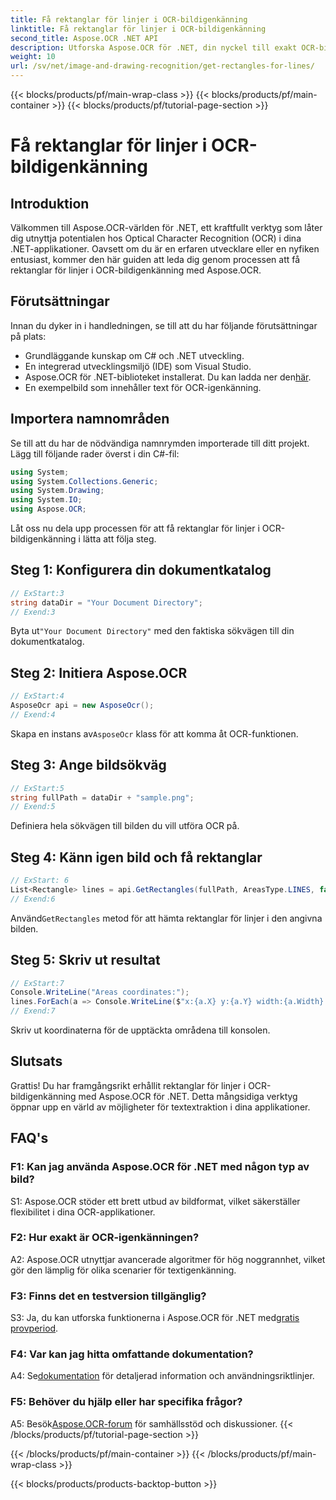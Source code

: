 ```yaml
---
title: Få rektanglar för linjer i OCR-bildigenkänning
linktitle: Få rektanglar för linjer i OCR-bildigenkänning
second_title: Aspose.OCR .NET API
description: Utforska Aspose.OCR för .NET, din nyckel till exakt OCR-bildigenkänning. Släpp lös kraften i textextraktion utan ansträngning.
weight: 10
url: /sv/net/image-and-drawing-recognition/get-rectangles-for-lines/
---
```


{{< blocks/products/pf/main-wrap-class >}}
{{< blocks/products/pf/main-container >}}
{{< blocks/products/pf/tutorial-page-section >}}

# Få rektanglar för linjer i OCR-bildigenkänning

## Introduktion

Välkommen till Aspose.OCR-världen för .NET, ett kraftfullt verktyg som låter dig utnyttja potentialen hos Optical Character Recognition (OCR) i dina .NET-applikationer. Oavsett om du är en erfaren utvecklare eller en nyfiken entusiast, kommer den här guiden att leda dig genom processen att få rektanglar för linjer i OCR-bildigenkänning med Aspose.OCR.

## Förutsättningar

Innan du dyker in i handledningen, se till att du har följande förutsättningar på plats:

- Grundläggande kunskap om C# och .NET utveckling.
- En integrerad utvecklingsmiljö (IDE) som Visual Studio.
-  Aspose.OCR för .NET-biblioteket installerat. Du kan ladda ner den[här](https://releases.aspose.com/ocr/net/).
- En exempelbild som innehåller text för OCR-igenkänning.

## Importera namnområden

Se till att du har de nödvändiga namnrymden importerade till ditt projekt. Lägg till följande rader överst i din C#-fil:

```csharp
using System;
using System.Collections.Generic;
using System.Drawing;
using System.IO;
using Aspose.OCR;
```

Låt oss nu dela upp processen för att få rektanglar för linjer i OCR-bildigenkänning i lätta att följa steg.

## Steg 1: Konfigurera din dokumentkatalog

```csharp
// ExStart:3
string dataDir = "Your Document Directory";
// Exend:3
```

 Byta ut`"Your Document Directory"` med den faktiska sökvägen till din dokumentkatalog.

## Steg 2: Initiera Aspose.OCR

```csharp
// ExStart:4
AsposeOcr api = new AsposeOcr();
// Exend:4
```

 Skapa en instans av`AsposeOcr` klass för att komma åt OCR-funktionen.

## Steg 3: Ange bildsökväg

```csharp
// ExStart:5
string fullPath = dataDir + "sample.png";
// Exend:5
```

Definiera hela sökvägen till bilden du vill utföra OCR på.

## Steg 4: Känn igen bild och få rektanglar

```csharp
// ExStart: 6
List<Rectangle> lines = api.GetRectangles(fullPath, AreasType.LINES, false);
// Exend:6
```

 Använd`GetRectangles` metod för att hämta rektanglar för linjer i den angivna bilden.

## Steg 5: Skriv ut resultat

```csharp
// ExStart:7
Console.WriteLine("Areas coordinates:");
lines.ForEach(a => Console.WriteLine($"x:{a.X} y:{a.Y} width:{a.Width} height:{a.Height}"));
// Exend:7
```

Skriv ut koordinaterna för de upptäckta områdena till konsolen.

## Slutsats

Grattis! Du har framgångsrikt erhållit rektanglar för linjer i OCR-bildigenkänning med Aspose.OCR för .NET. Detta mångsidiga verktyg öppnar upp en värld av möjligheter för textextraktion i dina applikationer.

## FAQ's

### F1: Kan jag använda Aspose.OCR för .NET med någon typ av bild?

S1: Aspose.OCR stöder ett brett utbud av bildformat, vilket säkerställer flexibilitet i dina OCR-applikationer.

### F2: Hur exakt är OCR-igenkänningen?

A2: Aspose.OCR utnyttjar avancerade algoritmer för hög noggrannhet, vilket gör den lämplig för olika scenarier för textigenkänning.

### F3: Finns det en testversion tillgänglig?

 S3: Ja, du kan utforska funktionerna i Aspose.OCR för .NET med[gratis provperiod](https://releases.aspose.com/).

### F4: Var kan jag hitta omfattande dokumentation?

 A4: Se[dokumentation](https://reference.aspose.com/ocr/net/) för detaljerad information och användningsriktlinjer.

### F5: Behöver du hjälp eller har specifika frågor?

 A5: Besök[Aspose.OCR-forum](https://forum.aspose.com/c/ocr/16) för samhällsstöd och diskussioner.
{{< /blocks/products/pf/tutorial-page-section >}}

{{< /blocks/products/pf/main-container >}}
{{< /blocks/products/pf/main-wrap-class >}}

{{< blocks/products/products-backtop-button >}}
